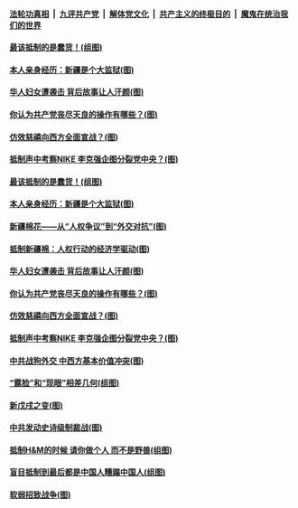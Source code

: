 ####  [法轮功真相](../../../../basic/blob/master/README.md?t=03302201) &nbsp;|&nbsp; [九评共产党](../../../../9ping.md/blob/master/README.md?t=03302201) &nbsp;|&nbsp; [解体党文化](../../../../jtdwh.md/blob/master/README.md?t=03302201)  &nbsp;|&nbsp; [共产主义的终极目的](../../../../gczydzjmd.md/blob/master/README.md?t=03302201) &nbsp;|&nbsp; [魔鬼在统治我们的世界](../../../../mgztzwmdsj.md/blob/master/README.md?t=03302201) 

#### [最该抵制的是蠢货！(组图)](../pages/p4/967156.md?t=03302201) 

#### [本人亲身经历：新疆是个大监狱(图)](../pages/p4/967158.md?t=03302201) 

#### [华人妇女遭袭击 背后故事让人汗颜(图)](../pages/p4/967065.md?t=03302201) 

#### [你认为共产党丧尽天良的操作有哪些？(图)](../pages/p4/967059.md?t=03302201) 

#### [仿效慈禧向西方全面宣战？(图)](../pages/p4/967056.md?t=03302201) 

#### [抵制声中考察NIKE 李克强企图分裂党中央？(图)](../pages/p4/967049.md?t=03302201) 


#### [最该抵制的是蠢货！(组图)](../pages/p4/967156.md?t=03302201) 

#### [本人亲身经历：新疆是个大监狱(图)](../pages/p4/967158.md?t=03302201) 

#### [新疆棉花——从“人权争议”到“外交对抗”(图)](../pages/p4/967151.md?t=03302201) 

#### [抵制新疆棉：人权行动的经济学驱动(图)](../pages/p4/967152.md?t=03302201) 

#### [华人妇女遭袭击 背后故事让人汗颜(图)](../pages/p4/967065.md?t=03302201) 


#### [你认为共产党丧尽天良的操作有哪些？(图)](../pages/p4/967059.md?t=03302201) 

#### [仿效慈禧向西方全面宣战？(图)](../pages/p4/967056.md?t=03302201) 

#### [抵制声中考察NIKE 李克强企图分裂党中央？(图)](../pages/p4/967049.md?t=03302201) 


#### [中共战狗外交 中西方基本价值冲突(图)](../pages/p4/966946.md?t=03302201) 

#### [“露脸”和“现眼”相差几何(组图)](../pages/p4/966791.md?t=03302201) 

#### [新戊戌之变(图)](../pages/p4/966800.md?t=03302201) 

#### [中共发动史诗级制裁战(图)](../pages/p4/966941.md?t=03302201) 


#### [抵制H&amp;M的时候 请你做个人 而不是野兽(组图)](../pages/p4/966864.md?t=03302201) 

#### [盲目抵制到最后都是中国人糟蹋中国人(组图)](../pages/p4/966865.md?t=03302201) 


#### [软弱招致战争(图)](../pages/p4/966861.md?t=03302201) 

